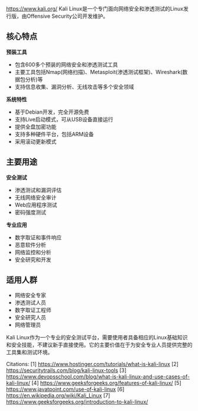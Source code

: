 https://www.kali.org/
Kali Linux是一个专门面向网络安全和渗透测试的Linux发行版，由Offensive Security公司开发维护。

## 核心特点

**预装工具**
- 包含600多个预装的网络安全和渗透测试工具
- 主要工具包括Nmap(网络扫描)、Metasploit(渗透测试框架)、Wireshark(数据包分析)等
- 支持信息收集、漏洞分析、无线攻击等多个安全领域

**系统特性**
- 基于Debian开发，完全开源免费
- 支持Live启动模式，可从USB设备直接运行
- 提供全盘加密功能
- 支持多种硬件平台，包括ARM设备
- 采用滚动更新模式

## 主要用途

**安全测试**
- 渗透测试和漏洞评估
- 无线网络安全审计
- Web应用程序测试
- 密码强度测试

**专业应用**
- 数字取证和事件响应
- 恶意软件分析
- 网络监控和分析
- 安全研究和开发

## 适用人群

- 网络安全专家
- 渗透测试人员
- 数字取证工程师
- 安全研究人员
- 网络管理员

Kali Linux作为一个专业的安全测试平台，需要使用者具备相应的Linux基础知识和安全技能，不建议新手直接使用。它的主要价值在于为安全专业人员提供完整的工具集和测试环境。

Citations:
[1] https://www.hostinger.com/tutorials/what-is-kali-linux
[2] https://securitytrails.com/blog/kali-linux-tools
[3] https://www.devopsschool.com/blog/what-is-kali-linux-and-use-cases-of-kali-linux/
[4] https://www.geeksforgeeks.org/features-of-kali-linux/
[5] https://www.javatpoint.com/use-of-kali-linux
[6] https://en.wikipedia.org/wiki/Kali_Linux
[7] https://www.geeksforgeeks.org/introduction-to-kali-linux/